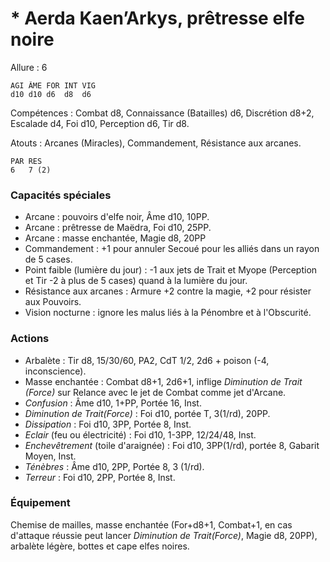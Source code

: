 # * Aerda Kaen’Arkys, prêtresse elfe noire

Allure : 6

	AGI	ÂME	FOR	INT	VIG
	d10	d10	d6	d8	d6

Compétences : Combat d8, Connaissance (Batailles) d6, Discrétion d8+2, Escalade d4, Foi d10, Perception d6, Tir d8.

Atouts : Arcanes (Miracles), Commandement, Résistance aux arcanes.

	PAR	RES
	6	7 (2)

### Capacités spéciales
- Arcane : pouvoirs d'elfe noir, Âme d10, 10PP.
- Arcane : prêtresse de Maëdra, Foi d10, 25PP.
- Arcane : masse enchantée, Magie d8, 20PP
- Commandement : +1 pour annuler Secoué pour les alliés dans un rayon de 5 cases.
- Point faible (lumière du jour) : -1 aux jets de Trait et Myope (Perception et Tir -2 à plus de 5 cases) quand à la lumière du jour.
- Résistance aux arcanes : Armure +2 contre la magie, +2 pour résister aux Pouvoirs.
- Vision nocturne : ignore les malus liés à la Pénombre et à l'Obscurité.

### Actions
- Arbalète : Tir d8, 15/30/60, PA2, CdT 1/2, 2d6 + poison (-4, inconscience).
- Masse enchantée : Combat d8+1, 2d6+1, inflige _Diminution de Trait (Force)_ sur Relance avec le jet de Combat comme jet d'Arcane.
- _Confusion_ : Âme d10, 1+PP, Portée 16, Inst.
- _Diminution de Trait(Force)_ : Foi d10, portée T, 3(1/rd), 20PP.
- _Dissipation_ : Foi d10, 3PP, Portée 8, Inst.
- _Eclair_ (feu ou électricité) : Foi d10, 1-3PP, 12/24/48, Inst.
- _Enchevêtrement_ (toile d'araignée) : Foi d10, 3PP(1/rd), portée 8, Gabarit Moyen, Inst.
- _Ténèbres_ : Âme d10, 2PP, Portée 8, 3 (1/rd).
- _Terreur_ : Foi d10, 2PP, Portée 8, Inst.

### Équipement
Chemise de mailles, masse enchantée (For+d8+1, Combat+1, en cas d'attaque réussie peut lancer _Diminution de Trait(Force)_, Magie d8, 20PP), arbalète légère, bottes et cape elfes noires.
